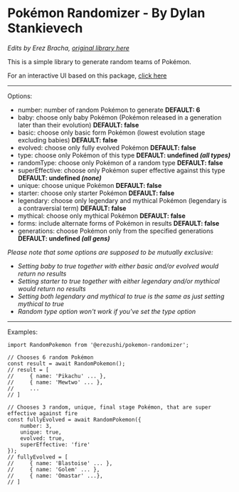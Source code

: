 Pokémon Randomizer - By Dylan Stankievech
=========================================
*Edits by Erez Bracha, [original library here](https://www.npmjs.com/package/pokemon-randomizer)*

This is a simple library to generate random teams of Pokémon.

For an interactive UI based on this package, [click here](https://react-pokemon-generator.vercel.app/)

***

Options:

* number: number of random Pokémon to generate **DEFAULT: 6**
* baby: choose only baby Pokémon (Pokémon released in a generation later than their evolution) **DEFAULT: false**
* basic: choose only basic form Pokémon (lowest evolution stage excluding babies) **DEFAULT: false**
* evolved: choose only fully evolved Pokémon **DEFAULT: false**
* type: choose only Pokémon of this type **DEFAULT: undefined *(all types)***
* randomType: choose only Pokémon of a random type **DEFAULT: false**
* superEffective: choose only Pokémon super effective against this type **DEFAULT: undefined *(none)***
* unique: choose unique Pokémon **DEFAULT: false**
* starter: choose only starter Pokémon **DEFAULT: false**
* legendary: choose only legendary and mythical Pokémon (legendary is a contraversial term) **DEFAULT: false**
* mythical: choose only mythical Pokémon **DEFAULT: false**
* forms: include alternate forms of Pokémon in results **DEFAULT: false**
* generations: choose Pokémon only from the specified generations  **DEFAULT: undefined *(all gens)***

*Please note that some options are supposed to be mutually exclusive:*
* *Setting baby to true together with either basic and/or evolved would return no results*
* *Setting starter to true together with either legendary and/or mythical would return no results*
* *Setting both legendary and mythical to true is the same as just setting mythical to true*
* *Random type option won't work if you've set the type option*

***

Examples:

    import RandomPokemon from '@erezushi/pokemon-randomizer';

    // Chooses 6 random Pokémon
    const result = await RandomPokemon();
    // result = [
    //     { name: 'Pikachu' ... },
    //     { name: 'Mewtwo' ... },
    //     ...
    // ]

    // Chooses 3 random, unique, final stage Pokémon, that are super effective against fire
    const fullyEvolved = await RandomPokemon({
        number: 3,
        unique: true,
        evolved: true,
        superEffective: 'fire'
    });
    // fullyEvolved = [
    //     { name: 'Blastoise' ... },
    //     { name: 'Golem' ... },
    //     { name: 'Omastar' ...},
    // ]

